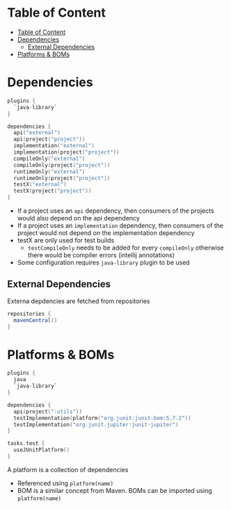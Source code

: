 # Table of Content

- [Table of Content](#table-of-content)
- [Dependencies](#dependencies)
  - [External Dependencies](#external-dependencies)
- [Platforms & BOMs](#platforms--boms)

# Dependencies

```kotlin
plugins {
  `java-library`
}

dependencies {
  api("external")
  api(project("project"))
  implementation("external")
  implementation(project("project"))
  compileOnly("external")
  compileOnly(project("project"))
  runtimeOnly("external")
  runtimeOnly(project("project"))
  testX("external")
  testX(project("project"))
}
```

- If a project uses an `api` dependency, then consumers of the projects would
  also depend on the api dependency
- If a project uses an `implementation` dependency, then consumers of the
  project would not depend on the implementation dependency
- testX are only used for test builds
  - `testCompileOnly` needs to be added for every `compileOnly` otherwise there
    would be compiler errors (intellij annotations)
- Some configuration requires `java-library` plugin to be used

## External Dependencies

Externa depdencies are fetched from repositories

```gradle
repositories {
  mavenCentral()
}
```

# Platforms & BOMs

```kotlin
plugins {
  java
  `java-library`
}

dependencies {
  api(project(":utils"))
  testImplementation(platform("org.junit:junit-bom:5.7.2"))
  testImplementation("org.junit.jupiter:junit-jupiter")
}

tasks.test {
  useJUnitPlatform()
}
```

A platform is a collection of dependencies

- Referenced using `platform(name)`
- BOM is a similar concept from Maven. BOMs can be imported using
  `platform(name)`
